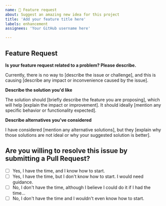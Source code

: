 ```yaml
---
name: 🌈 Feature request
about: Suggest an amazing new idea for this project
title: 'Add your feature title here'
labels: enhancement
assignees: 'Your GitHub username here'

---
```


## Feature Request

**Is your feature request related to a problem? Please describe.**
<!-- A clear and concise description of what the problem is. Ex: I have an issue when [...] -->
Currently, there is no way to [describe the issue or challenge], and this is causing [describe any impact or inconvenience caused by the issue].

**Describe the solution you'd like**
<!-- A clear and concise description of what you want to happen. Add any considered drawbacks. -->
The solution should [briefly describe the feature you are proposing], which will help [explain the impact or improvement]. It should ideally [mention any specific behavior or functionality expected].

**Describe alternatives you've considered**
<!-- A clear and concise description of any alternative solutions or features you've considered. -->
I have considered [mention any alternative solutions], but they [explain why those solutions are not ideal or why your suggested solution is better].

## Are you willing to resolve this issue by submitting a Pull Request?

<!--
  Remember that first-time contributors are welcome! 🙌
-->

- [ ] Yes, I have the time, and I know how to start.
- [ ] Yes, I have the time, but I don't know how to start. I would need guidance.
- [ ] No, I don't have the time, although I believe I could do it if I had the time...
- [ ] No, I don't have the time and I wouldn't even know how to start.

<!--
  👋 Have a great day and thank you for the feature request!
-->